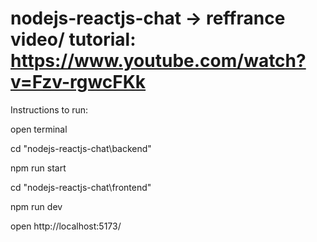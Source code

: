 # nodejs-reactjs-chat -> reffrance video/ tutorial: https://www.youtube.com/watch?v=Fzv-rgwcFKk


Instructions to run:

open terminal 

cd "nodejs-reactjs-chat\backend"

npm run start

cd "nodejs-reactjs-chat\frontend"

npm run dev


open http://localhost:5173/
